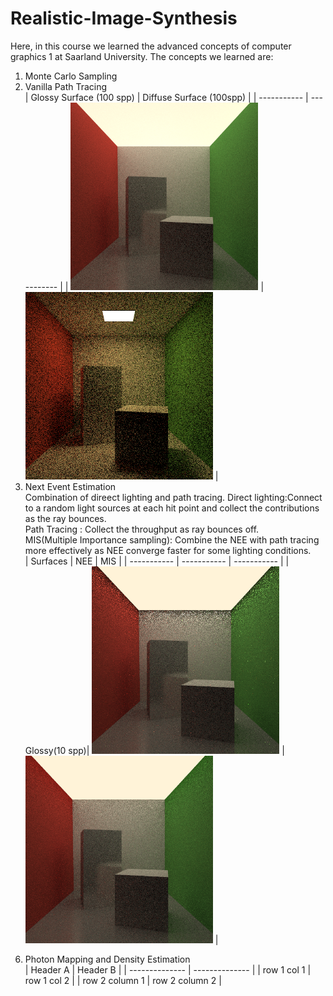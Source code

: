 # Realistic-Image-Synthesis
Here, in this course we learned the advanced concepts of computer graphics 1 at Saarland University. The concepts we learned are:<br/>
1. Monte Carlo Sampling <br/>
2. Vanilla Path Tracing <br/>
| Glossy Surface (100 spp)     | Diffuse Surface (100spp) |
| ----------- | ----------- |
| <img src="imgs/PT/cornell_box_glossy_100.png" width="300"/>      | <img src="imgs/PT/cornell_box_100.png" width="300"/>       |
3. Next Event Estimation <br/>
Combination of direect lighting and path tracing.
Direct lighting:Connect to a random light sources at each hit point and collect the contributions as the ray bounces.<br/> 
Path Tracing : Collect the throughput as ray bounces off. <br/>
MIS(Multiple Importance sampling): Combine the NEE with path tracing more effectively as NEE converge faster for some lighting conditions.<br/>
| Surfaces    |     NEE     |  MIS        |
| ----------- | ----------- | ----------- |
| Glossy(10 spp)| <img src="imgs/NEE/NEE/NEE_cornel_box_glossy_10spp.png" width="300"/>  | <img src="imgs/NEE/MIS/MIS_cornel_box_glossy_10spp.png" width="300"/> |
<!-- | Glossy(10 spp)|
<img src="imgs/NEE/NEE/NEE_cornel_box_glossy_10spp.png" width="300"/>      | 
<img src="imgs/NEE/MIS/MIS_cornel_box_glossy_10spp.png" width="300"/>       |
| Diffuse(10 spp)|<img src="imgs/NEE/NEE/NEE_cornel_box_10spp.png" width="300"/>      | <img src="imgs/NEE/MIS/MIS_cornel_box_10spp.png" width="300"/>       |
| Water(200 spp)|<img src="imgs/NEE/NEE/NEE_cornel_box_water.png" width="300"/>      | <img src="imgs/NEE/MIS/MIS_cornel_box_water_200spp.png" width="300"/>       | -->

6. Photon Mapping and Density Estimation <br/>
| Header A       | Header B       |
| -------------- | -------------- |
| row 1 col 1    | row 1 col 2    |
| row 2 column 1 | row 2 column 2 |
